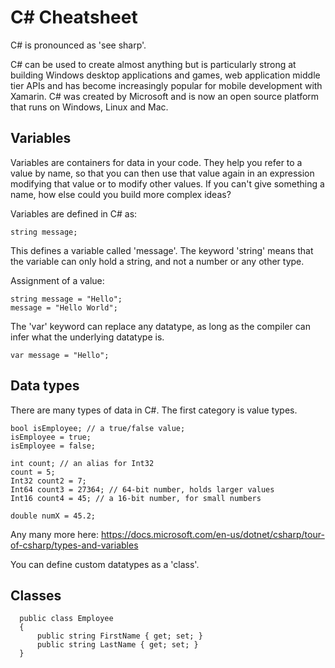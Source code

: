 C# Cheatsheet
===============

C# is pronounced as 'see sharp'.

C# can be used to create almost anything but is particularly strong at building Windows desktop applications and games, 
web application middle tier APIs and has become increasingly popular for mobile development with Xamarin. C# was created 
by Microsoft and is now an open source platform that runs on Windows, Linux and Mac.

Variables
---------

Variables are containers for data in your code. They help you refer to a value by name, so that you can then use that value again
in an expression modifying that value or to modify other values. If you can't give something a name, how else could you build more
complex ideas?

Variables are defined in C# as:

    string message;

This defines a variable called 'message'. The keyword 'string' means that the variable can only hold a string, 
and not a number or any other type.

Assignment of a value:

    string message = "Hello";
    message = "Hello World";
    
The 'var' keyword can replace any datatype, as long as the compiler can infer what the underlying datatype is. 

    var message = "Hello";

Data types
----------

There are many types of data in C#. The first category is value types.

    bool isEmployee; // a true/false value;
    isEmployee = true;
    isEmployee = false;
    
    int count; // an alias for Int32
    count = 5;
    Int32 count2 = 7;
    Int64 count3 = 27364; // 64-bit number, holds larger values
    Int16 count4 = 45; // a 16-bit number, for small numbers
    
    double numX = 45.2;

Any many more here:
https://docs.microsoft.com/en-us/dotnet/csharp/tour-of-csharp/types-and-variables
    
You can define custom datatypes as a 'class'.

Classes
-------

      public class Employee
      {
          public string FirstName { get; set; }
          public string LastName { get; set; }
      }
      
